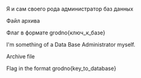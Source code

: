 Я и сам своего рода администратор баз данных

Файл архива

Флаг в формате grodno{ключ_к_базе}

I'm something of a Data Base Administrator myself.

Archive file

Flag in the format grodno{key_to_database}
